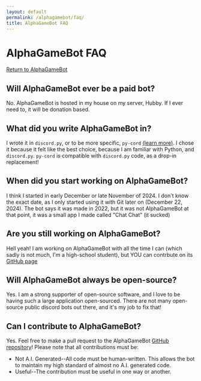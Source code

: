 ```yaml
---
layout: default
permalink: /alphagamebot/faq/
title: AlphaGameBot FAQ
---
```

# AlphaGameBot FAQ

[Return to AlphaGameBot](/alphagamebot/)

## Will AlphaGameBot ever be a paid bot?
No.  AlphaGameBot is hosted in my house on my server, Hubby.  If I ever need to, it will be donation based.

## What did you write AlphaGameBot in?
I wrote it in `discord.py`, or to be more specific, `py-cord` [(learn more)](https://pycord.dev/).  I chose it because it felt like the best choice, because I am familiar with Python, and `discord.py`.  `py-cord` is compatible with `discord.py` code, as a drop-in replacement!

## When did you start working on AlphaGameBot?
I think I started in early December or late November of 2024.  I don't know the exact date, as I only started using it with Git later on (December 22, 2024).  The bot says it was made in 2022, but it was not AlphaGameBot at that point, it was a small app I made called "Chat Chat" (it sucked)

## Are you still working on AlphaGameBot?
Hell yeah!  I am working on AlphaGameBot with all the time I can (which sadly is not much, I'm a high-school student), but YOU can contrbute on its [GitHub page][github]

## Will AlphaGameBot always be open-source?
Yes.  I am a strong supporter of open-source software, and I love to be having such a large application open-sourced.  There are not many open-source public discord bots out there, and it's my job to fix that!

## Can I contribute to AlphaGameBot?
Yes.  Feel free to make a pull request to the AlphaGameBot [GitHub repository][github]!  Please note that all contributions must be:
* Not A.I. Generated--All code must be human-written.  This allows the bot to maintain my high standard of almost no A.I. generated code.
* Useful--The contribution must be useful in one way or another.

[github]: https://github.com/AlphaGameDeveloper/AlphaGameBot/